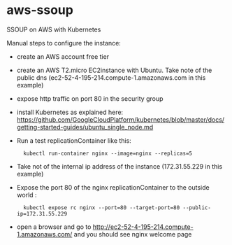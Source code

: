 # aws-ssoup
SSOUP on AWS with Kubernetes

Manual steps to configure the instance:

- create an AWS account free tier
- create an AWS T2.micro EC2instance with Ubuntu. Take note of the public dns (ec2-52-4-195-214.compute-1.amazonaws.com in this example)
- expose http traffic on port 80 in the security group
- install Kubernetes as explained here: https://github.com/GoogleCloudPlatform/kubernetes/blob/master/docs/getting-started-guides/ubuntu_single_node.md
- Run a test replicationContainer like this:

        kubectl run-container nginx --image=nginx --replicas=5

- Take not of the internal ip address of the instance (172.31.55.229 in this example)
- Expose the port 80 of the nginx replicationContainer to the outside world :

        kubectl expose rc nginx --port=80 --target-port=80 --public-ip=172.31.55.229

- open a browser and go to http://ec2-52-4-195-214.compute-1.amazonaws.com/ and you should see nginx welcome page
